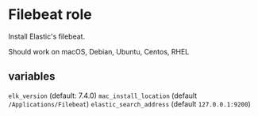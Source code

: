 # Filebeat role
Install Elastic's filebeat.

Should work on macOS, Debian, Ubuntu, Centos, RHEL

## variables
`elk_version` (default: 7.4.0)
`mac_install_location` (default `/Applications/Filebeat`)
`elastic_search_address` (default `127.0.0.1:9200`)
